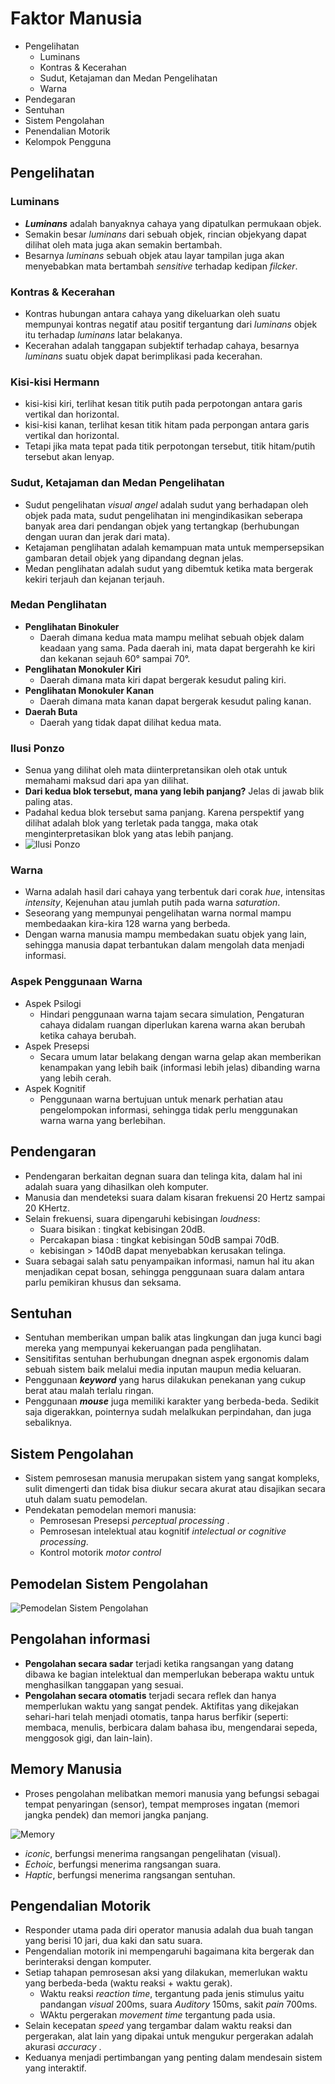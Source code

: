 # Faktor Manusia

- Pengelihatan
  * Luminans
  * Kontras & Kecerahan
  * Sudut, Ketajaman dan Medan Pengelihatan
  * Warna
- Pendegaran
- Sentuhan
- Sistem Pengolahan
- Penendalian Motorik
- Kelompok Pengguna


## Pengelihatan

### Luminans

- ***Luminans*** adalah banyaknya cahaya yang dipatulkan permukaan objek.
- Semakin besar *luminans* dari sebuah objek, rincian objekyang dapat dilihat oleh mata juga akan semakin bertambah.
- Besarnya *luminans* sebuah objek atau layar tampilan juga akan menyebabkan mata bertambah *sensitive* terhadap kedipan *filcker*.

### Kontras & Kecerahan

- Kontras hubungan antara cahaya yang dikeluarkan oleh suatu mempunyai kontras negatif atau positif tergantung dari *luminans* objek itu terhadap *luminans* latar belakanya.
- Kecerahan adalah tanggapan subjektif terhadap cahaya, besarnya *luminans* suatu objek dapat berimplikasi pada kecerahan.

### Kisi-kisi Hermann

- kisi-kisi kiri, terlihat kesan titik putih pada perpotongan antara garis vertikal dan horizontal.
- kisi-kisi kanan, terlihat kesan titik hitam pada perpongan antara garis vertikal dan horizontal.
- Tetapi jika mata tepat pada titik perpotongan tersebut, titik hitam/putih tersebut akan lenyap.

### Sudut, Ketajaman dan Medan Pengelihatan

- Sudut pengelihatan *visual angel* adalah sudut yang berhadapan oleh objek pada mata, sudut pengelihatan ini mengindikasikan seberapa banyak area dari pendangan objek yang tertangkap (berhubungan dengan uuran dan jerak dari mata).
- Ketajaman penglihatan adalah kemampuan mata untuk mempersepsikan gambaran detail objek yang dipandang degnan jelas.
- Medan penglihatan adalah sudut yang dibemtuk ketika mata bergerak kekiri terjauh dan kejanan terjauh.

### Medan Penglihatan

- **Penglihatan Binokuler** 
  * Daerah dimana kedua mata mampu melihat sebuah objek dalam keadaan yang sama. Pada daerah ini, mata dapat bergerahh ke kiri dan kekanan sejauh 60° sampai 70°.
- **Penglihatan Monokuler Kiri** 
  * Daerah dimana mata kiri dapat bergerak kesudut paling kiri.
- **Penglihatan Monokuler Kanan** 
  * Daerah dimana mata kanan dapat bergerak kesudut paling kanan.
- **Daerah Buta** 
  * Daerah yang tidak dapat dilihat kedua mata.

### Ilusi Ponzo

- Senua yang dilihat oleh mata diinterpretansikan oleh otak untuk memahami maksud dari apa yan dilihat.
- **Dari kedua blok tersebut, mana yang lebih panjang?** Jelas di jawab blik paling atas.
- Padahal kedua blok tersebut sama panjang. Karena perspektif yang dilihat adalah blok yang terletak pada tangga, maka otak menginterpretasikan blok yang atas lebih panjang.
- ![Ilusi Ponzo](./img/Ilusi-Ponzo.png)

### Warna

- Warna adalah hasil dari cahaya yang terbentuk dari corak *hue*, intensitas *intensity*, Kejenuhan atau jumlah putih pada warna *saturation*.
- Seseorang yang mempunyai pengelihatan warna normal mampu membedaakan kira-kira 128 warna yang berbeda.
- Dengan warna manusia mampu membedakan suatu objek yang lain, sehingga manusia dapat terbantukan dalam mengolah data menjadi informasi.

### Aspek Penggunaan Warna

- Aspek Psilogi
  * Hindari penggunaan warna tajam secara simulation, Pengaturan cahaya didalam ruangan diperlukan karena warna akan berubah ketika cahaya berubah.
- Aspek Presepsi
  * Secara umum latar belakang dengan warna gelap akan memberikan kenampakan yang lebih baik (informasi lebih jelas) dibanding warna yang lebih cerah.
- Aspek Kognitif
  * Penggunaan warna bertujuan untuk menark perhatian atau pengelompokan informasi, sehingga tidak perlu menggunakan warna warna yang berlebihan.

## Pendengaran

- Pendengaran berkaitan degnan suara dan telinga kita, dalam hal ini adalah suara yang dihasilkan oleh komputer.
- Manusia dan mendeteksi suara dalam kisaran frekuensi 20 Hertz sampai 20 KHertz.
- Selain frekuensi, suara dipengaruhi kebisingan *loudness*:
  * Suara bisikan : tingkat kebisingan 20dB.
  * Percakapan biasa : tingkat kebisingan 50dB sampai 70dB.
  * kebisingan > 140dB dapat menyebabkan kerusakan telinga.
- Suara sebagai salah satu penyampaikan informasi, namun hal itu akan menjadikan cepat bosan, sehingga penggunaan suara dalam antara parlu pemikiran khusus dan seksama.

## Sentuhan

- Sentuhan memberikan umpan balik atas lingkungan dan juga kunci bagi mereka yang mempunyai kekeruangan pada penglihatan.
- Sensitifitas sentuhan berhubungan dnegnan aspek ergonomis dalam sebuah sistem baik melalui media inputan maupun media keluaran.
- Penggunaan ***keyword*** yang harus dilakukan penekanan yang cukup berat atau malah terlalu ringan.
- Penggunaan ***mouse*** juga memiliki karakter yang berbeda-beda. Sedikit saja digerakkan, pointernya sudah melalkukan perpindahan, dan juga sebaliknya.

## Sistem Pengolahan

- Sistem pemrosesan manusia merupakan sistem yang sangat kompleks, sulit dimengerti dan tidak bisa diukur secara akurat atau disajikan secara utuh dalam suatu pemodelan.
- Pendekatan pemodelan memori manusia:
  - Pemrosesan Presepsi *perceptual processing* .
  - Pemrosesan intelektual atau kognitif *intelectual or cognitive processing*.
  - Kontrol motorik *motor control* 

## Pemodelan Sistem Pengolahan

![Pemodelan Sistem Pengolahan](./img/Pemodelan-Sistem-Pengolahan.png)

## Pengolahan informasi

- **Pengolahan secara sadar** terjadi ketika rangsangan yang datang dibawa ke bagian intelektual dan memperlukan beberapa waktu untuk menghasilkan tanggapan yang sesuai.
- **Pengolahan secara otomatis** terjadi secara reflek dan hanya memperlukan waktu yang sangat pendek. Aktifitas yang dikejakan sehari-hari telah menjadi otomatis, tanpa harus berfikir (seperti: membaca, menulis, berbicara dalam bahasa ibu, mengendarai sepeda, menggosok gigi, dan lain-lain).

## Memory Manusia

- Proses pengolahan melibatkan memori manusia yang befungsi sebagai tempat penyaringan (sensor), tempat memproses ingatan (memori jangka pendek) dan memori jangka panjang.

![Memory](./img/memory-manusia.png)

- *iconic*, berfungsi menerima rangsangan pengelihatan (visual).
- *Echoic*, berfungsi menerima rangsangan suara.
- *Haptic*, berfungsi menerima rangsangan sentuhan.

## Pengendalian Motorik

- Responder utama pada diri operator manusia adalah dua buah tangan yang berisi 10 jari, dua kaki dan satu suara.
- Pengendalian motorik ini mempengaruhi bagaimana kita bergerak dan berinteraksi dengan komputer.
- Setiap tahapan pemrosesan aksi yang dilakukan, memerlukan waktu yang berbeda-beda (waktu reaksi + waktu gerak).
    * Waktu reaksi *reaction time*, tergantung pada jenis stimulus yaitu pandangan *visual* 200ms, suara *Auditory* 150ms, sakit *pain* 700ms.
    * WAktu pergerakan *movement time* tergantung pada usia.
- Selain kecepatan *speed* yang tergambar dalam waktu reaksi dan pergerakan, alat lain yang dipakai untuk mengukur pergerakan adalah akurasi *accuracy* .
- Keduanya menjadi pertimbangan yang penting dalam mendesain sistem yang interaktif.

